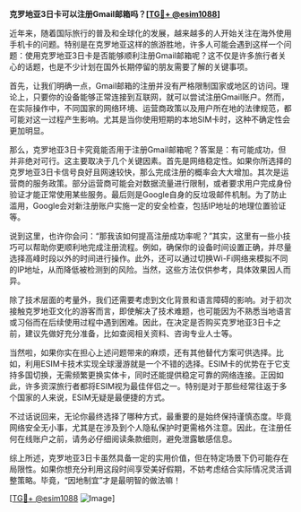**克罗地亚3日卡可以注册Gmail邮箱吗？[[TG💪+ @esim1088](https://t.me/s/esim1088)]**

近年来，随着国际旅行的普及和全球化的发展，越来越多的人开始关注在海外使用手机卡的问题。特别是在克罗地亚这样的旅游胜地，许多人可能会遇到这样一个问题：使用克罗地亚3日卡是否能够顺利注册Gmail邮箱呢？这不仅是许多旅行者关心的话题，也是不少计划在国外长期停留的朋友需要了解的关键事项。

首先，让我们明确一点，Gmail邮箱的注册并没有严格限制国家或地区的访问。理论上，只要你的设备能够正常连接到互联网，就可以尝试注册Gmail账户。然而，在实际操作中，不同国家的网络环境、运营商政策以及用户所在地的法律规范，都可能对这一过程产生影响。尤其是当你使用短期的本地SIM卡时，这种不确定性会更加明显。

那么，克罗地亚3日卡究竟能否用于注册Gmail邮箱呢？答案是：有可能成功，但并非绝对可行。这主要取决于几个关键因素。首先是网络稳定性。如果你所选择的克罗地亚3日卡信号良好且网速较快，那么完成注册的概率会大大增加。其次是运营商的服务政策。部分运营商可能会对数据流量进行限制，或者要求用户完成身份验证才能正常使用某些服务。最后则是Google自身的反垃圾邮件机制。为了防止滥用，Google会对新注册账户实施一定的安全检查，包括IP地址的地理位置验证等。

说到这里，也许你会问：“那我该如何提高注册成功率呢？”其实，这里有一些小技巧可以帮助你更顺利地完成注册流程。例如，确保你的设备时间设置正确，并尽量选择高峰时段以外的时间进行操作。此外，还可以通过切换Wi-Fi网络来模拟不同的IP地址，从而降低被检测到的风险。当然，这些方法仅供参考，具体效果因人而异。

除了技术层面的考量外，我们还需要考虑到文化背景和语言障碍的影响。对于初次接触克罗地亚文化的游客而言，即使解决了技术难题，也可能因为不熟悉当地语言或习俗而在后续使用过程中遇到困难。因此，在决定是否购买克罗地亚3日卡之前，建议先做好充分准备，比如查阅相关资料、咨询专业人士等。

当然啦，如果你实在担心上述问题带来的麻烦，还有其他替代方案可供选择。比如，利用ESIM卡技术实现全球漫游就是一个不错的选择。ESIM卡的优势在于它支持多国切换，无需频繁更换实体卡，同时还能提供稳定可靠的网络连接。正因如此，许多资深旅行者都将ESIM视为最佳伴侣之一。特别是对于那些经常往返于多个国家的人来说，ESIM无疑是最便捷的方式。

不过话说回来，无论你最终选择了哪种方式，最重要的是始终保持谨慎态度。毕竟网络安全无小事，尤其是在涉及到个人隐私保护时更需格外注意。因此，在注册任何在线账户之前，请务必仔细阅读条款细则，避免泄露敏感信息。

综上所述，克罗地亚3日卡虽然具备一定的实用价值，但在特定场景下仍可能存在局限性。如果你想充分利用这段时间享受美好假期，不妨考虑结合实际情况灵活调整策略。毕竟，“因地制宜”才是最明智的做法嘛！

[[TG💪+ @esim1088](https://t.me/s/esim1088) ![Image](https://i.postimg.cc/4NQfJmqS/Snipaste-2025-05-13-00-14-12.png)]